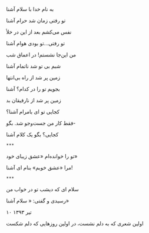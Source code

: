 <!-- 
.. title: سلام آشنا
.. slug: salam-ashena
.. date: 2015-11-30 21:43:23 UTC
.. tags: غزل
.. category: 
.. link: 
.. description: 
.. type: text
-->

به نام خدا با سلام آشنا

تو رفتی زمان شد حرام آشنا

نفس می‌کشم بعد از این در خلأ

تو رفتی...تو بودی هوام آشنا

من این‌جا نشستم! در اعماق شب

شبم بی تو شد ناتمام آشنا

زمین پر شد از راه بی‌انتها

بجویم تو را در کدام؟ آشنا

زمین پر شد از نارفیقان بد

کجایی تو ای بامرام آشنا؟

فقط کار من جست‌و‌جو شد. بگو-

کجایی؟ بگو یک کلام آشنا

`***`

تو را خوانده‌ام «عشق زیبای خود»

مرا «عشق خوبم» بنام ای آشنا!


`***`

سلام ای که دیشب تو در خواب من

رسیدی و گفتی: « سلام آشنا»


۱۰ تیر ۱۳۹۳

اولین شعری که به دلم نشست، در اولین روزهایی که دلم شکست
